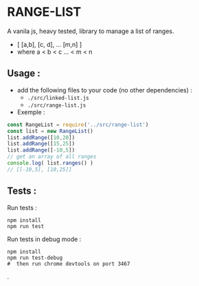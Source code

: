 # RANGE-LIST

A vanila js, heavy tested, library to manage a list of ranges.
* [ [a,b], [c, d], ... [m,n] ]
* where a < b < c ... < m < n

## Usage :
* add the following files to your code (no other dependencies) :
  * `./src/linked-list.js`
  * `./src/range-list.js`
* Exemple :
``` javascript
const RangeList = require('../src/range-list')
const list = new RangeList()
list.addRange([10,20])
list.addRange([15,25])
list.addRange([-10,5])
// get an array of all ranges
console.log( list.ranges() )
// [[-10,5], [10,25]]
```

## Tests :
Run tests :
```
npm install
npm run test
````

Run tests in debug mode :
```
npm install
npm run test-debug
#  then run chrome devtools on port 3467
````
.
